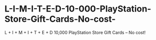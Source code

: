 # L-I-M-I-T-E-D-10-000-PlayStation-Store-Gift-Cards-No-cost-
L + I + M + I + T + E + D 10,000 PlayStation Store Gift Cards – No cost!
